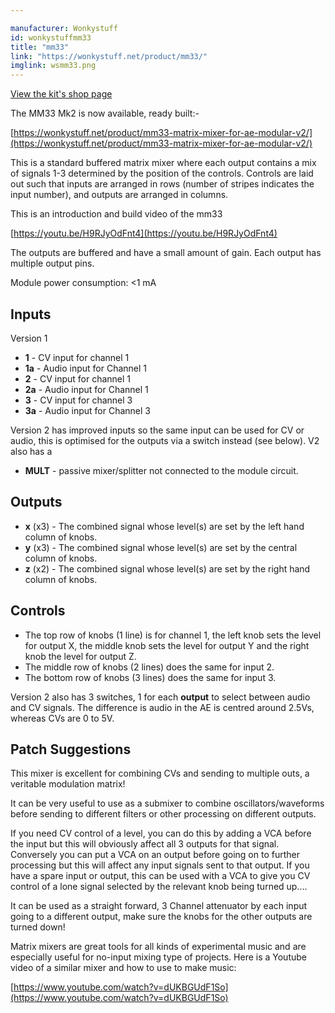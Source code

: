 ```yaml
---

manufacturer: Wonkystuff
id: wonkystuffmm33
title: "mm33"
link: "https://wonkystuff.net/product/mm33/"
imglink: wsmm33.png
---
```



[View the kit's shop page](https://wonkystuff.net/product/mm33/)

The MM33 Mk2 is now available, ready built:-

[https://wonkystuff.net/product/mm33-matrix-mixer-for-ae-modular-v2/](https://wonkystuff.net/product/mm33-matrix-mixer-for-ae-modular-v2/)

This is a standard buffered matrix mixer where each output contains a mix of signals 1-3 determined by the position of the controls. Controls are laid out such that inputs are arranged in rows (number of stripes indicates the input number), and outputs are arranged in columns.

This is an introduction and build video of the mm33

[https://youtu.be/H9RJyOdFnt4](https://youtu.be/H9RJyOdFnt4)

The outputs are buffered and have a small amount of gain. Each output has multiple output pins.

Module power consumption: <1 mA



## Inputs

Version 1

*   **1** - CV input for channel 1
*   **1a** - Audio input for Channel 1
*   **2** - CV input for channel 1
*   **2a** - Audio input for Channel 1
*   **3** - CV input for channel 3
*   **3a** - Audio input for Channel 3

Version 2 has improved inputs so the same input can be used for CV or audio, this is optimised for the outputs via a switch instead (see below). V2 also has a

*   **MULT** - passive mixer/splitter not connected to the module circuit.

## Outputs

*   **x** (x3) - The combined signal whose level(s) are set by the left hand column of knobs.
*   **y** (x3) - The combined signal whose level(s) are set by the central column of knobs.
*   **z** (x2) - The combined signal whose level(s) are set by the right hand column of knobs.

## Controls

*   The top row of knobs (1 line) is for channel 1, the left knob sets the level for output X, the middle knob sets the level for output Y and the right knob the level for output Z.
*   The middle row of knobs (2 lines) does the same for input 2.
*   The bottom row of knobs (3 lines) does the same for input 3.

Version 2 also has 3 switches, 1 for each **output** to select between audio and CV signals. The difference is audio in the AE is centred around 2.5Vs, whereas CVs are 0 to 5V.

## Patch Suggestions

This mixer is excellent for combining CVs and sending to multiple outs, a veritable modulation matrix!

It can be very useful to use as a submixer to combine oscillators/waveforms before sending to different filters or other processing on different outputs.

If you need CV control of a level, you can do this by adding a VCA before the input but this will obviously affect all 3 outputs for that signal. Conversely you can put a VCA on an output before going on to further processing but this will affect any input signals sent to that output. If you have a spare input or output, this can be used with a VCA to give you CV control of a lone signal selected by the relevant knob being turned up....

It can be used as a straight forward, 3 Channel attenuator by each input going to a different output, make sure the knobs for the other outputs are turned down!

Matrix mixers are great tools for all kinds of experimental music and are especially useful for no-input mixing type of projects. Here is a Youtube video of a similar mixer and how to use to make music:

[https://www.youtube.com/watch?v=dUKBGUdF1So](https://www.youtube.com/watch?v=dUKBGUdF1So)



